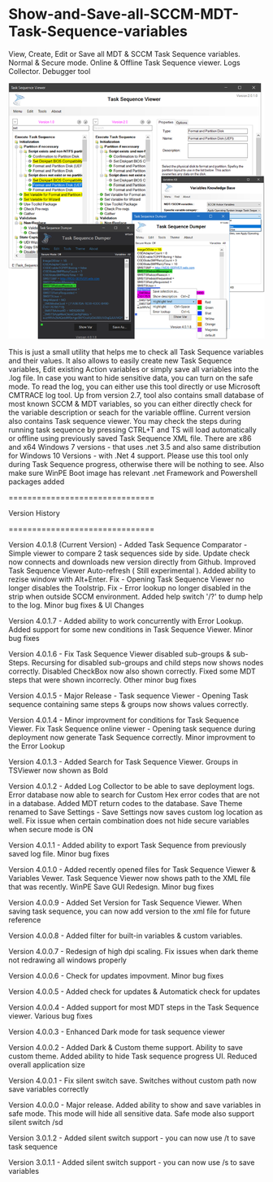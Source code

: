 # Show-and-Save-all-SCCM-MDT-Task-Sequence-variables
 
View, Create, Edit or Save all MDT & SCCM Task Sequence variables. Normal & Secure mode. Online & Offline Task Sequence viewer. Logs Collector. Debugger tool
 
 
 
![ScreenShot](https://github.com/DKusnir/Show-and-Save-all-SCCM-MDT-Task-Sequence-variables/blob/master/screenshot.png)

 
 
  
This is just a small utility that helps me to check all Task Sequence variables and their values. It also allows to easily create new Task Sequence variables, Edit existing Action variables or simply save all variables into the .log file. In case you want to hide sensitive data, you can turn on the safe mode. To read the log, you can either use this tool directly or use Microsoft CMTRACE log tool. Up from version 2.7, tool also contains small database of most known SCCM & MDT variables, so you can either directly check for the variable description or seach for the variable offline. Current version also contains Task sequence viewer. You may check the steps during running task sequence by pressing CTRL+T and TS will load automatically or offline using previously saved Task Sequence XML file. There are x86 and x64 Windows 7 versions - that uses .net 3.5 and also same distribution for Windows 10 Versions - with .Net 4 support. Please use this tool only during Task Sequence progress, otherwise there will be nothing to see. Also make sure WinPE Boot image has relevant .net Framework and Powershell packages added



===============================
 
Version History 

===============================

Version 4.0.1.8 (Current Version) - Added Task Sequence Comparator - Simple viewer to compare 2 task sequences side by side. Update check now connects and downloads new version directly from Github. Improved Task Sequence Viewer Auto-refresh ( Still experimental ). Added ability to rezise window with Alt+Enter. Fix - Opening Task Sequence Viewer no longer disables the Toolstrip.  Fix - Error lookup no longer disabled in the strip when outside SCCM environment. Added help switch '/?' to dump help to the log. Minor bug fixes & UI Changes
 
Version 4.0.1.7 - Added ability to work concurrently with Error Lookup. Added support for some new conditions in Task Sequence Viewer. Minor bug fixes

Version 4.0.1.6 - Fix Task Sequence Viewer disabled  sub-groups & sub-Steps. Recursing for disabled sub-groups and child steps now shows nodes correctly. Disabled CheckBox now also shown correctly. Fixed some MDT steps that were shown incorrecly. Other minor bug fixes 

Version 4.0.1.5 - Major Release - Task sequence Viewer - Opening Task sequence containing same steps & groups now shows values correctly.

Version 4.0.1.4 - Minor improvment for conditions for Task Sequence Viewer. Fix Task Sequence online viewer - Opening task sequence during deployment now generate Task Sequence correctly. Minor improvment to the Error Lookup

Version 4.0.1.3 - Added Search for Task Sequence Viewer. Groups in TSViewer now shown as Bold

Version 4.0.1.2 - Added Log Collector to be able to save deployment logs. Error database now able to search for Custom Hex error codes that are not in a database. Added MDT return codes to the database. Save Theme renamed to Save Settings - Save Settings now saves custom log location as well. Fix issue when certain combination does not hide secure variables when secure mode is ON

Version 4.0.1.1 - Added ability to export Task Sequence from previously saved log file. Minor bug fixes

Version 4.0.1.0 - Added recently opened files for Task Sequence Viewer & Variables Vewer. Task Sequence Viewer now shows path to the XML file that was recently. WinPE Save GUI Redesign. Minor bug fixes

Version 4.0.0.9 - Added Set Version for Task Sequence Viewer. When saving task sequence, you can now add version to the xml file for future reference 

Version 4.0.0.8 - Added filter for built-in variables & custom variables.

Version 4.0.0.7 - Redesign of high dpi scaling. Fix issues when dark theme not redrawing all windows properly

Version 4.0.0.6 - Check for updates impovment. Minor bug fixes

Version 4.0.0.5 - Added check for updates & Automatick check for updates

Version 4.0.0.4 - Added support for most MDT steps in the Task Sequence viewer. Various bug fixes

Version 4.0.0.3 - Enhanced Dark mode for task sequence viewer

Version 4.0.0.2 - Added Dark & Custom theme support.  Ability to save custom theme. Added ability to hide Task sequence progress UI. Reduced overall application size

Version 4.0.0.1 - Fix silent switch save. Switches without custom path now save variables correctly

Version 4.0.0.0 - Major release. Added ability to show and save variables in safe mode. This mode will hide all sensitive data. Safe mode also support silent switch /sd

Version 3.0.1.2 - Added silent switch support - you can now use /t to save task sequence

Version 3.0.1.1 - Added silent switch support - you can now use /s to save variables 


